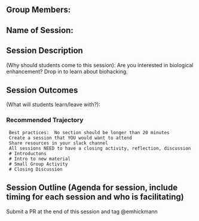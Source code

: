 ## Group Members:



## Name of Session: 

## Session Description 

(Why should students come to this session): Are you interested in biological enhancement? Drop in to learn about biohacking.

## Session Outcomes 

(What will students learn/leave with?): 

### Recommended Trajectory 

     Best practices:  No section should be longer than 20 minutes
     Create a session that YOU would want to attend
     Share resources in your slack channel
     All sessions NEED to have a closing activity, reflection, discussion
     # Introductons 
     # Intro to new material
     # Small Group Activity
     # Closing Discussion

## Session Outline (Agenda for session, include timing for each session and who is facilitating)



Submit a PR at the end of this session and tag @emhickmann
